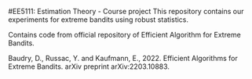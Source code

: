 #EE5111: Estimation Theory - Course project
This repository contains our experiments for extreme bandits using robust statistics.

Contains code from official repository of Efficient Algorithm for Extreme Bandits.

Baudry, D., Russac, Y. and Kaufmann, E., 2022. Efficient Algorithms for Extreme Bandits. arXiv preprint arXiv:2203.10883.
